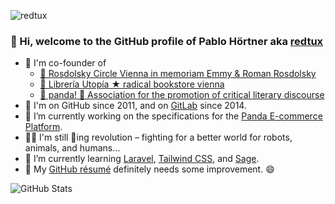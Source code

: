 ![redtux](https://socialify.git.ci/redtux/redtux/image?description=1&descriptionEditable=%F0%9F%92%9E%20free%20software%20ninjas%2C%20unite%20%26%20fight%20%E2%9C%8A%F0%9F%8F%BD%0A&font=Bitter&logo=https%3A%2F%2Favatars.githubusercontent.com%2Fu%2F1064565&pattern=Brick%20Wall&theme=Light)

### 👋 Hi, welcome to the GitHub profile of Pablo Hörtner aka [redtux](https://redtux.github.io/)
- 🚀 I'm co-founder of
  - [📘 Rosdolsky Circle Vienna in memoriam Emmy & Roman Rosdolsky](https://rosdolsky.org/)
  - [📖 Librería Utopía ★ radical bookstore vienna](https://radicalbookstore.com/)
  - [🐼 panda! 🐾 Association for the promotion of critical literary discourse](https://github.com/pandainfo)
- 🎉 I'm on GitHub since 2011, and on [GitLab](https://gitlab.com/redtux) since 2014.
- 🔭 I’m currently working on the specifications for the [Panda E-commerce Platform](https://pandainfo.github.io/community/).
- ✊🏽 I'm still 💜ing revolution – fighting for a better world for robots, animals, and humans…
- 🌱 I’m currently learning [Laravel](https://github.com/laravel), [Tailwind CSS](https://github.com/tailwindlabs/tailwindcss), and [Sage](https://github.com/roots/sage).
- 📅 My [GitHub résumé](https://resume.github.io/?redtux) definitely needs some improvement. 😄

![GitHub Stats](https://github-readme-stats.vercel.app/api?username=redtux&show_icons=true&theme=graywhite&count_private=true&include_all_commits=true)

<!---
- 👯 I’m looking to collaborate on ...
- 🤔 I’m looking for help with ...
- 💬 Ask me about ...
- 📫 How to reach me: ...
- 😄 Pronouns: ...
- ⚡ Fun fact: ...
-->
